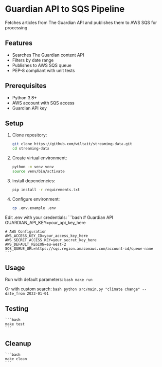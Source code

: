 # Guardian API to SQS Pipeline

Fetches articles from The Guardian API and publishes them to AWS SQS for processing.

## Features
- Searches The Guardian content API
- Filters by date range
- Publishes to AWS SQS queue
- PEP-8 compliant with unit tests

## Prerequisites
- Python 3.8+
- AWS account with SQS access
- Guardian API key

## Setup

1. Clone repository:
   ```bash
   git clone https://github.com/wiltait/streaming-data.git
   cd streaming-data
   ``` 
2. Create virtual environment:
   ```bash
   python -m venv venv
   source venv/bin/activate
   ```
3. Install dependencies:
   ```bash
   pip install -r requirements.txt
   ```
4. Configure environment:
   ```bash
   cp .env.example .env
   ```

Edit .env with your credentials:
    ```bash
    # Guardian API
    GUARDIAN_API_KEY=your_api_key_here

    # AWS Configuration
    AWS_ACCESS_KEY_ID=your_access_key_here
    AWS_SECRET_ACCESS_KEY=your_secret_key_here
    AWS_DEFAULT_REGION=eu-west-2
    SQS_QUEUE_URL=https://sqs.region.amazonaws.com/account-id/queue-name
    ```

## Usage

Run with default parameters:
    ```bash
    make run
    ```

Or with custom search:
    ```bash
    python src/main.py "climate change" --date_from 2023-01-01
    ```

## Testing
    ```bash
    make test
    ```
## Cleanup
    ```bash
    make clean
    ```